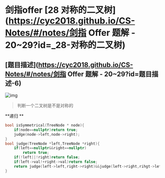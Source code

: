 # 剑指offer  [28 对称的二叉树](https://cyc2018.github.io/CS-Notes/#/notes/剑指 Offer 题解 - 20~29?id=_28-对称的二叉树)

## [题目描述](https://cyc2018.github.io/CS-Notes/#/notes/剑指 Offer 题解 - 20~29?id=题目描述-6)

![img](https://cs-notes-1256109796.cos.ap-guangzhou.myqcloud.com/0c12221f-729e-4c22-b0ba-0dfc909f8adf.jpg)

> 判断一个二叉树是不是对称的

**递归 **

```cpp
bool isSymmetrical(TreeNode * node){
    if(node==nullptr)return true;
    judge(node->left,node->right);
}
bool judge(TreeNode *left,TreeNode *right){
    if(left==nullptr&&right==nullptr)
        return true;
    if(!left||!right)return false;
    if(left->val!+right->val)return false;
    return judge(left->left,right->right)&&judge(left->right,rihgt->left);
}
```


